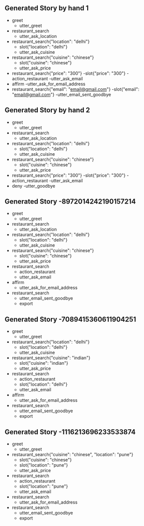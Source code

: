 ## Generated Story by hand 1
* greet
    - utter_greet
* restaurant_search
    - utter_ask_location
* restaurant_search{"location": "delhi"}
    - slot{"location": "delhi"}
    - utter_ask_cuisine
* restaurant_search{"cuisine": "chinese"}
    - slot{"cuisine": "chinese"}
    - utter_ask_price
* restaurant_search{"price": "300"}
	-slot{"price": "300"}
	-action_restaurant
	-utter_ask_email
* affirm
	-utter_ask_for_email_address
* restaurant_search{"email": "email@gmail.com"}
	-slot{"email": "email@gmail.com"}
	-utter_email_sent_goodbye
	
	
## Generated Story by hand 2
* greet
    - utter_greet
* restaurant_search
    - utter_ask_location
* restaurant_search{"location": "delhi"}
    - slot{"location": "delhi"}
    - utter_ask_cuisine
* restaurant_search{"cuisine": "chinese"}
    - slot{"cuisine": "chinese"}
    - utter_ask_price
* restaurant_search{"price": "300"}
	-slot{"price": "300"}
	-action_restaurant
	-utter_ask_email
* deny
	-utter_goodbye



## Generated Story -8972014242190157214
* greet
    - utter_greet
* restaurant_search
    - utter_ask_location
* restaurant_search{"location": "delhi"}
    - slot{"location": "delhi"}
    - utter_ask_cuisine
* restaurant_search{"cuisine": "chinese"}
    - slot{"cuisine": "chinese"}
    - utter_ask_price
* restaurant_search
    - action_restaurant
    - utter_ask_email
* affirm
    - utter_ask_for_email_address
* restaurant_search
    - utter_email_sent_goodbye
    - export


## Generated Story -7089415360611904251
* greet
    - utter_greet
* restaurant_search{"location": "delhi"}
    - slot{"location": "delhi"}
    - utter_ask_cuisine
* restaurant_search{"cuisine": "indian"}
    - slot{"cuisine": "indian"}
    - utter_ask_price
* restaurant_search
    - action_restaurant
    - slot{"location": "delhi"}
    - utter_ask_email
* affirm
    - utter_ask_for_email_address
* restaurant_search
    - utter_email_sent_goodbye
    - export

## Generated Story -1116213696233533874
* greet
    - utter_greet
* restaurant_search{"cuisine": "chinese", "location": "pune"}
    - slot{"cuisine": "chinese"}
    - slot{"location": "pune"}
    - utter_ask_price
* restaurant_search
    - action_restaurant
    - slot{"location": "pune"}
    - utter_ask_email
* restaurant_search
    - utter_ask_for_email_address
* restaurant_search
    - utter_email_sent_goodbye
    - export
